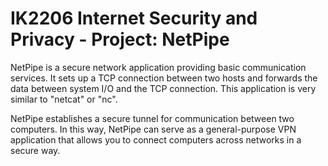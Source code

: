 # IK2206 Internet Security and Privacy - Project: NetPipe
NetPipe is a secure network application providing basic communication services. It sets up a TCP connection between two hosts and forwards the data between system I/O and the TCP connection. This application is very similar to "netcat" or "nc".

NetPipe establishes a secure tunnel for communication between two computers. In this way, NetPipe can serve as a general-purpose VPN application that allows you to connect computers across networks in a secure way.

